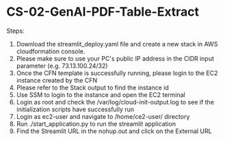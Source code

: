 # CS-02-GenAI-PDF-Table-Extract

Steps:
1. Download the streamlit_deploy.yaml file and create a new stack in AWS cloudformation console.
2. Please make sure to use your PC's public IP address in the CIDR input parameter (e.g. 73.13.100.24/32) 
3. Once the CFN template is successfully running, please login to the EC2 instance created by the CFN
4. Please refer to the Stack output to find the instance id
5. Use SSM to login to the instance and open the EC2 terminal
6. Login as root and check the /var/log/cloud-init-output.log to see if the initialization scripts have successfully run
7. Login as ec2-user and navigate to /home/ce2-user/ directory
8. Run ./start_application.py to run the streamlit application
9. Find the Streamlit URL in the nohup.out and click on the External URL
